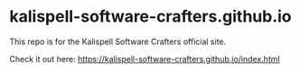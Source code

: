 # kalispell-software-crafters.github.io

This repo is for the Kalispell Software Crafters official site.

Check it out here: https://kalispell-software-crafters.github.io/index.html
